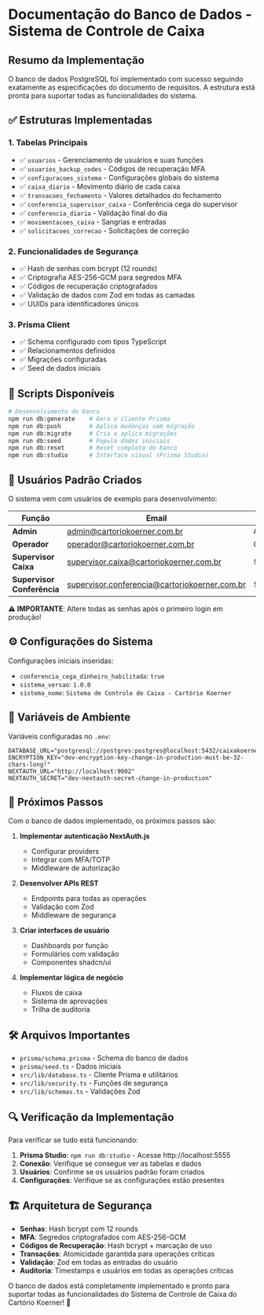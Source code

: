 # Documentação do Banco de Dados - Sistema de Controle de Caixa

## Resumo da Implementação

O banco de dados PostgreSQL foi implementado com sucesso seguindo exatamente as especificações do documento de requisitos. A estrutura está pronta para suportar todas as funcionalidades do sistema.

## ✅ Estruturas Implementadas

### 1. **Tabelas Principais**
- ✅ `usuarios` - Gerenciamento de usuários e suas funções
- ✅ `usuarios_backup_codes` - Códigos de recuperação MFA
- ✅ `configuracoes_sistema` - Configurações globais do sistema
- ✅ `caixa_diario` - Movimento diário de cada caixa
- ✅ `transacoes_fechamento` - Valores detalhados do fechamento
- ✅ `conferencia_supervisor_caixa` - Conferência cega do supervisor
- ✅ `conferencia_diaria` - Validação final do dia
- ✅ `movimentacoes_caixa` - Sangrias e entradas
- ✅ `solicitacoes_correcao` - Solicitações de correção

### 2. **Funcionalidades de Segurança**
- ✅ Hash de senhas com bcrypt (12 rounds)
- ✅ Criptografia AES-256-GCM para segredos MFA
- ✅ Códigos de recuperação criptografados
- ✅ Validação de dados com Zod em todas as camadas
- ✅ UUIDs para identificadores únicos

### 3. **Prisma Client**
- ✅ Schema configurado com tipos TypeScript
- ✅ Relacionamentos definidos
- ✅ Migrações configuradas
- ✅ Seed de dados iniciais

## 🔧 Scripts Disponíveis

```bash
# Desenvolvimento do banco
npm run db:generate    # Gera o cliente Prisma
npm run db:push        # Aplica mudanças sem migração
npm run db:migrate     # Cria e aplica migrações
npm run db:seed        # Popula dados iniciais
npm run db:reset       # Reset completo do banco
npm run db:studio      # Interface visual (Prisma Studio)
```

## 👥 Usuários Padrão Criados

O sistema vem com usuários de exemplo para desenvolvimento:

| Função | Email | Senha | Cargo |
|--------|-------|-------|-------|
| **Admin** | admin@cartoriokoerner.com.br | `Admin@123456` | admin |
| **Operador** | operador@cartoriokoerner.com.br | `Operador@123` | operador_caixa |
| **Supervisor Caixa** | supervisor.caixa@cartoriokoerner.com.br | `Supervisor@123` | supervisor_caixa |
| **Supervisor Conferência** | supervisor.conferencia@cartoriokoerner.com.br | `SupervisorConf@123` | supervisor_conferencia |

⚠️ **IMPORTANTE**: Altere todas as senhas após o primeiro login em produção!

## ⚙️ Configurações do Sistema

Configurações iniciais inseridas:

- `conferencia_cega_dinheiro_habilitada`: `true`
- `sistema_versao`: `1.0.0`  
- `sistema_nome`: `Sistema de Controle de Caixa - Cartório Koerner`

## 🔐 Variáveis de Ambiente

Variáveis configuradas no `.env`:

```env
DATABASE_URL="postgresql://postgres:postgres@localhost:5432/caixakoerner"
ENCRYPTION_KEY="dev-encryption-key-change-in-production-must-be-32-chars-long!"
NEXTAUTH_URL="http://localhost:9002"
NEXTAUTH_SECRET="dev-nextauth-secret-change-in-production"
```

## 🎯 Próximos Passos

Com o banco de dados implementado, os próximos passos são:

1. **Implementar autenticação NextAuth.js**
   - Configurar providers
   - Integrar com MFA/TOTP
   - Middleware de autorização

2. **Desenvolver APIs REST**
   - Endpoints para todas as operações
   - Validação com Zod
   - Middleware de segurança

3. **Criar interfaces de usuário**
   - Dashboards por função
   - Formulários com validação
   - Componentes shadcn/ui

4. **Implementar lógica de negócio**
   - Fluxos de caixa
   - Sistema de aprovações
   - Trilha de auditoria

## 🛠️ Arquivos Importantes

- `prisma/schema.prisma` - Schema do banco de dados
- `prisma/seed.ts` - Dados iniciais
- `src/lib/database.ts` - Cliente Prisma e utilitários
- `src/lib/security.ts` - Funções de segurança
- `src/lib/schemas.ts` - Validações Zod

## 🔍 Verificação da Implementação

Para verificar se tudo está funcionando:

1. **Prisma Studio**: `npm run db:studio` - Acesse http://localhost:5555
2. **Conexão**: Verifique se consegue ver as tabelas e dados
3. **Usuários**: Confirme se os usuários padrão foram criados
4. **Configurações**: Verifique se as configurações estão presentes

## 🏗️ Arquitetura de Segurança

- **Senhas**: Hash bcrypt com 12 rounds
- **MFA**: Segredos criptografados com AES-256-GCM  
- **Códigos de Recuperação**: Hash bcrypt + marcação de uso
- **Transações**: Atomicidade garantida para operações críticas
- **Validação**: Zod em todas as entradas do usuário
- **Auditoria**: Timestamps e usuários em todas as operações críticas

O banco de dados está completamente implementado e pronto para suportar todas as funcionalidades do Sistema de Controle de Caixa do Cartório Koerner! 🎉
